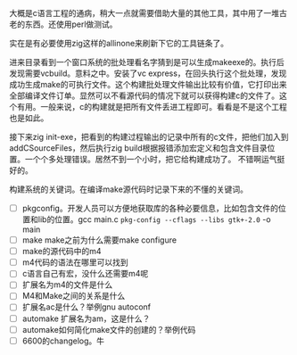 大概是c语言工程的通病，稍大一点就需要借助大量的其他工具，其中用了一堆古老的东西。还使用perl做测试。

实在是有必要使用zig这样的allinone来刷新下它的工具链条了。

进来目录看到一个窗口系统的批处理看名字猜到是可以生成makeexe的。执行后发现需要vcbuild。意料之中。安装了vc express，在回头执行这个批处理，发现成功生成make的可执行文件。这个构建批处理文件输出比较有价值，它打印出来全部编译文件订单。显然可以不看源代码的情况下就可以获得构建c的文件了。这个有用。一般来说，c的构建就是把所有文件丢进工程即可。看看是不是这个工程也是如此。

接下来zig init-exe，把看到的构建过程输出的记录中所有的c文件，把他们加入到
addCSourceFiles，然后执行zig build根据报错添加宏定义和包含文件目录位置。一个个多处理错误。居然不到一个小时，把它给构建成功了。
不错啊运气挺好的。

构建系统的关键词。在编译make源代码时记录下来的不懂的关键词。
- [ ] pkgconfig。开发人员可以方便地获取库的各种必要信息，比如包含文件的位置和lib的位置。gcc main.c `pkg-config --cflags --libs gtk+-2.0` -o main
- [ ] make make之前为什么需要make configure
- [ ] make的源代码中的m4
- [ ] m4代码的语法在哪里可以找到
- [ ] c语言自己有宏，没什么还需要m4呢
- [ ] 扩展名为m4的文件是什么
- [ ] M4和Make之间的关系是什么
- [ ] 扩展名ac是什么？举例gnu autoconf 
- [ ] automake 扩展名为am，这是什么？
- [ ] automake如何简化make文件的创建的？举例代码
- [ ] 6600的changelog。牛